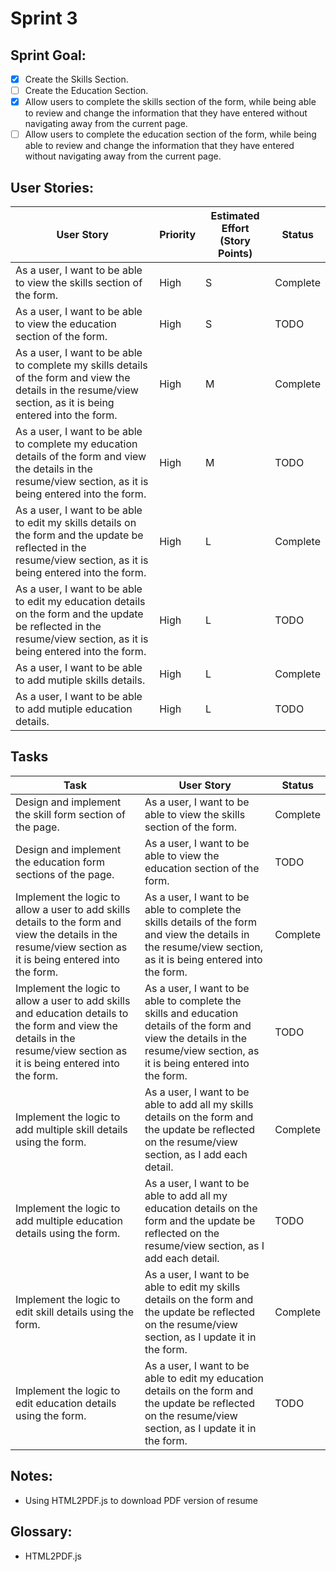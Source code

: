 # Sprint 3

## Sprint Goal:
- [x] Create the Skills Section.
- [ ] Create the Education Section.  
- [x] Allow users to complete the skills section of the form, while being able to review and change the information that they have entered without navigating away from the current page. 
- [ ] Allow users to complete the education section of the form, while being able to review and change the information that they have entered without navigating away from the current page.

## User Stories:

| User Story | Priority | Estimated Effort (Story Points) | Status |
|---|---|---|---|
| As a user, I want to be able to view the skills section of the form. | High | S | Complete |
| As a user, I want to be able to view the education section of the form. | High | S | TODO |
| As a user, I want to be able to complete my skills details of the form and view the details in the resume/view section, as it is being entered into the form. | High | M | Complete |
| As a user, I want to be able to complete my education details of the form and view the details in the resume/view section, as it is being entered into the form. | High | M | TODO |
| As a user, I want to be able to edit my skills details on the form and the update be reflected in the resume/view section, as it is being entered into the form. | High | L | Complete |
| As a user, I want to be able to edit my education details on the form and the update be reflected in the resume/view section, as it is being entered into the form. | High | L | TODO |
| As a user, I want to be able to add mutiple skills details. | High | L |Complete |
| As a user, I want to be able to add mutiple education details. | High | L |TODO |


## Tasks

| Task | User Story | Status |
|---|---|---|
| Design and implement the skill form section of the page. | As a user, I want to be able to view the skills section of the form. | Complete |
| Design and implement the education form sections of the page. | As a user, I want to be able to view the education section of the form. | TODO |
| Implement the logic to allow a user to add skills details to the form and view the details in the resume/view section as it is being entered into the form. |  As a user, I want to be able to complete the skills details of the form and view the details in the resume/view section, as it is being entered into the form. | Complete |
| Implement the logic to allow a user to add skills and education details to the form and view the details in the resume/view section as it is being entered into the form. |  As a user, I want to be able to complete the skills and education details of the form and view the details in the resume/view section, as it is being entered into the form. | TODO |
| Implement the logic to add multiple skill details using the form. | As a user, I want to be able to add all my skills details on the form and the update be reflected on the resume/view section, as I add each detail. | Complete |
| Implement the logic to add multiple education details using the form. | As a user, I want to be able to add all my education details on the form and the update be reflected on the resume/view section, as I add each detail. | TODO |
| Implement the logic to edit skill details using the form. | As a user, I want to be able to edit my skills details on the form and the update be reflected on the resume/view section, as I update it in the form. | Complete |
| Implement the logic to edit education details using the form. | As a user, I want to be able to edit my education details on the form and the update be reflected on the resume/view section, as I update it in the form. | TODO |

## Notes:
- Using HTML2PDF.js to download PDF version of resume

## Glossary:
- HTML2PDF.js